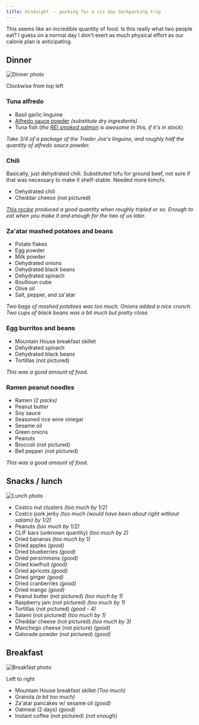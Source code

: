 ```yaml
---
title: Hindsight -- packing for a six day backpacking trip
---
```


This seems like an incredible quantity of food. Is this really what two people eat? I guess on a normal day I don't exert as much physical effort as our calorie plan is anticipating.

## Dinner

![Dinner photo]({{site.baseurl}}/images/2016-07-21/dinner.JPG)

Clockwise from top left

### Tuna alfredo

* Basil garlic linguine
* [Alfredo sauce powder](http://www.food.com/recipe/alfredo-sauce-mix-381157) *(substitute dry ingredients)*
* Tuna fish (*the [REI smoked salmon](https://www.rei.com/product/761630/seabear-smoked-salmon-35-oz) is awesome in this, if it's in stock*)

*Take 3/4 of a package of the Trader Joe's linguine, and roughly half the quantity of alfredo sauce powder.*

### Chili

Basically, just dehydrated chili. Substituted tofu for ground beef, not sure if that was necessary to make it shelf-stable. Needed more kimchi.

* Dehydrated chili
* Cheddar cheese (not pictured)

*[This recipe](http://www.trail.recipes/recipes/trail-chili/) produced a good quantity when roughly tripled or so. Enough to eat when you make it and enough for the two of us later.*

### Za'atar mashed potatoes and beans

* Potato flakes
* Egg powder
* Milk powder
* Dehydrated onions
* Dehydrated black beans
* Dehydrated spinach
* Boullioun cube
* Olive oil
* Salt, pepper, and za'atar

*Two bags of mashed potatoes was too much. Onions added a nice crunch. Two cups of black beans was a bit much but pretty close.*

### Egg burritos and beans

* Mountain House breakfast skillet
* Dehydrated spinach
* Dehydrated black beans
* Tortillas (not pictured)

*This was a good amount of food.*

### Ramen peanut noodles

* Ramen *(2 packs)*
* Peanut butter
* Soy sauce
* Seasoned rice wine vinegar
* Sesame oil
* Green onions
* Peanuts
* Broccoli (not pictured)
* Bell pepper (not pictured)

*This was a good amount of food.*

## Snacks / lunch

![Lunch photo]({{site.baseurl}}/images/2016-07-21/lunch.JPG)

* Costco nut clusters *(too much by 1/2)*
* Costco pork jerky *(too much (would have been about right without salami) by 1/2)*
* Peanuts *(too much by 1/2)*
* CLIF bars (unknown quantity) *(too much by 2)*
* Dried bananas *(too much by 1)*
* Dried apples *(good)*
* Dried blueberries *(good)*
* Dried persimmons *(good)*
* Dried kiwifruit *(good)*
* Dried apricots *(good)*
* Dried ginger *(good)*
* Dried cranberries *(good)*
* Dried mango *(good)*
* Peanut butter (not pictured) *(too much by 1)*
* Raspberry jam (not pictured) *(too much by 1)*
* Tortillas (not pictured) *(good - 4)*
* Salami (not pictured) *(too much by 1)*
* Cheddar cheese (not pictured) *(too much by 3)*
* Manchego cheese (not picture) *(good)*
* Gatorade powder (not pictured) *(good)*

## Breakfast

![Breakfast photo]({{site.baseurl}}/images/2016-07-21/breakfast.JPG)

Left to right

* Mountain House breakfast skillet *(Too much)*
* Granola *(a bit too much)*
* Za'atar pancakes w/ sesame oil *(good)*
* Oatmeal (2 days) *(good)*
* Instant coffee (not pictured) *(not enough)*